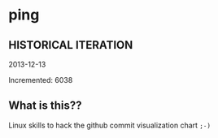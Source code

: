 # ping

## HISTORICAL ITERATION
2013-12-13

Incremented: 6038

## What is this?? 
Linux skills to hack the github commit visualization chart `;-)`
